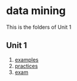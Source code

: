 # data mining

This is the folders of Unit 1
## Unit 1
1. [examples](./unit1/examples)
2. [practices](./unit1/practices)
3. [exam](./unit1/exam)
